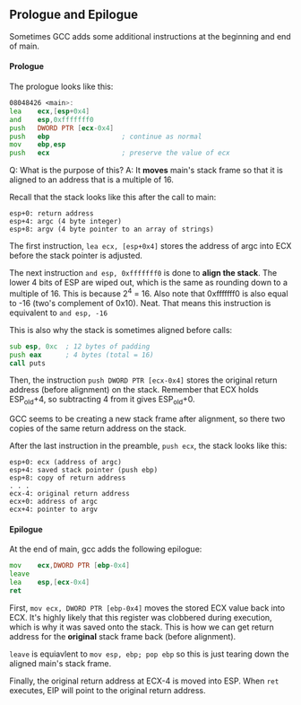 ## Prologue and Epilogue

Sometimes GCC adds some additional instructions at the beginning and end of main.

#### Prologue

The prologue looks like this:
```asm
08048426 <main>:
lea    ecx,[esp+0x4]
and    esp,0xfffffff0
push   DWORD PTR [ecx-0x4]
push   ebp                  ; continue as normal
mov    ebp,esp
push   ecx                  ; preserve the value of ecx
```

Q: What is the purpose of this?
A: It **moves** main's stack frame so that it is aligned to an address that is a multiple of 16.

Recall that the stack looks like this after the call to main:
```
esp+0: return address
esp+4: argc (4 byte integer)
esp+8: argv (4 byte pointer to an array of strings)
```

The first instruction, `lea ecx, [esp+0x4]` stores the address of argc into ECX before the stack pointer is adjusted.

The next instruction `and esp, 0xfffffff0` is done to **align the stack**. 
The lower 4 bits of ESP are wiped out, which is the same as rounding down to a multiple of 16. 
This is because 2<sup>4</sup> = 16.
Also note that 0xfffffff0 is also equal to -16 (two's complement of 0x10). Neat.
That means this instruction is equivalent to `and esp, -16`

This is also why the stack is sometimes aligned before calls:

```asm
sub esp, 0xc  ; 12 bytes of padding
push eax      ; 4 bytes (total = 16)
call puts
```

Then, the instruction `push DWORD PTR [ecx-0x4]` stores the original return address (before alignment) on the stack. 
Remember that ECX holds ESP<sub>old</sub>+4, so subtracting 4 from it gives ESP<sub>old</sub>+0. 

GCC seems to be creating a new stack frame after alignment, so there two copies of the same return address on the stack.

After the last instruction in the preamble, `push ecx`, the stack looks like this:
```
esp+0: ecx (address of argc)
esp+4: saved stack pointer (push ebp)
esp+8: copy of return address
. . .
ecx-4: original return address
ecx+0: address of argc
ecx+4: pointer to argv
```

#### Epilogue 
At the end of main, gcc adds the following epilogue:
```asm
mov    ecx,DWORD PTR [ebp-0x4]
leave  
lea    esp,[ecx-0x4]
ret    
```

First, `mov ecx, DWORD PTR [ebp-0x4]` moves the stored ECX value back into ECX. 
It's highly likely that this register was clobbered during execution, which is why it was saved onto the stack.
This is how we can get return address for the **original** stack frame back (before alignment). 

`leave` is equiavlent to `mov esp, ebp; pop ebp` so this is just tearing down the aligned main's stack frame. 

Finally, the original return address at ECX-4 is moved into ESP.
When `ret` executes, EIP will point to the original return address.
